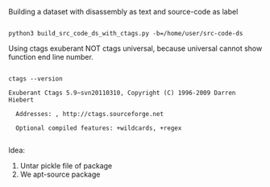 Building a dataset with disassembly as text and source-code as label

<pre><code>
python3 build_src_code_ds_with_ctags.py -b=/home/user/src-code-ds
</code></pre>



Using ctags exuberant NOT ctags universal, because universal cannot show function end line number.

<pre><code>
ctags --version<br/>
Exuberant Ctags 5.9~svn20110310, Copyright (C) 1996-2009 Darren Hiebert<br/>
  Addresses: <dhiebert@users.sourceforge.net>, http://ctags.sourceforge.net<br/>
  Optional compiled features: +wildcards, +regex<br/>
</code></pre>


Idea:</br>
1. Untar pickle file of package</br>
2. We apt-source package</br>
